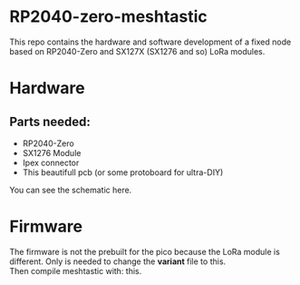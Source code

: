 # RP2040-zero-meshtastic
This repo contains the hardware and software development of a fixed node based on RP2040-Zero and SX127X (SX1276 and so) LoRa modules.

# Hardware
## Parts needed:
- RP2040-Zero
- SX1276 Module
- Ipex connector
- This beautifull pcb (or some protoboard for ultra-DIY)
 
You can see the schematic here.



# Firmware
The firmware is not the prebuilt for the pico because the LoRa module is different. Only is needed to change the **variant** file to this.  
Then compile meshtastic with: this.  
